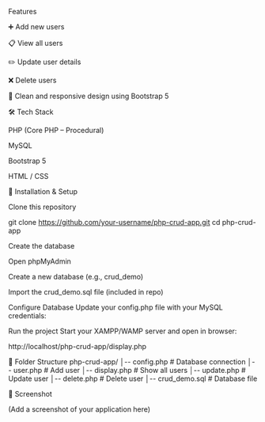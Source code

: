Features

➕ Add new users

📋 View all users

✏️ Update user details

❌ Delete users

🎨 Clean and responsive design using Bootstrap 5

🛠️ Tech Stack

PHP (Core PHP – Procedural)

MySQL

Bootstrap 5

HTML / CSS

🚀 Installation & Setup

Clone this repository

git clone https://github.com/your-username/php-crud-app.git
cd php-crud-app


Create the database

Open phpMyAdmin

Create a new database (e.g., crud_demo)

Import the crud_demo.sql file (included in repo)

Configure Database
Update your config.php file with your MySQL credentials:

<?php
$conn = mysqli_connect("localhost", "root", "", "crud_demo");

if(!$conn){
    die("Connection failed: " . mysqli_connect_error());
}
?>


Run the project
Start your XAMPP/WAMP server and open in browser:

http://localhost/php-crud-app/display.php

📂 Folder Structure
php-crud-app/
│-- config.php        # Database connection
│-- user.php          # Add user
│-- display.php       # Show all users
│-- update.php        # Update user
│-- delete.php        # Delete user
│-- crud_demo.sql     # Database file

📸 Screenshot

(Add a screenshot of your application here)
